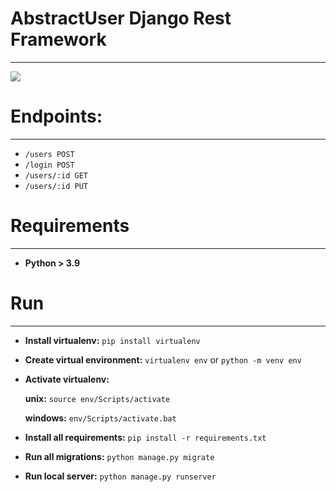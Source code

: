 # **AbstractUser Django Rest Framework**
***

<img src="https://user-images.githubusercontent.com/55922843/158596901-72a32558-88bc-4534-b1ad-5930a7f4e85b.png" data-canonical-src="https://gyazo.com/eb5c5741b6a9a16c692170a41a49c858.png"/>

# Endpoints:
***
- `/users POST`
- `/login POST`
- `/users/:id GET`
- `/users/:id PUT`
# Requirements
***
- **Python > 3.9**

# Run
***
- **Install virtualenv:** `pip install virtualenv`

- **Create virtual environment:** `virtualenv env` or `python -m venv env`

- **Activate virtualenv:**

    **unix:** `source env/Scripts/activate`
  
    **windows:** `env/Scripts/activate.bat`

- **Install all requirements:** `pip install -r requirements.txt`

- **Run all migrations:** `python manage.py migrate`
  
- **Run local server:** `python manage.py runserver`
